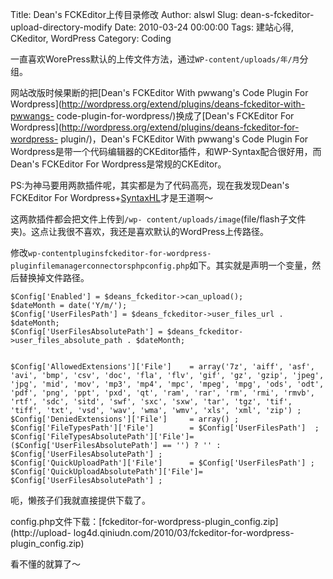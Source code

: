 Title: Dean's FCKEditor上传目录修改
Author: alswl
Slug: dean-s-fckeditor-upload-directory-modify
Date: 2010-03-24 00:00:00
Tags: 建站心得, CKeditor, WordPress
Category: Coding

一直喜欢WorePress默认的上传文件方法，通过`WP-content/uploads/年/月`分组。

网站改版时候果断的把[Dean's FCKEditor With pwwang's Code Plugin For
Wordpress](http://wordpress.org/extend/plugins/deans-fckeditor-with-pwwangs-
code-plugin-for-wordpress/)换成了[Dean's FCKEditor For
Wordpress](http://wordpress.org/extend/plugins/deans-fckeditor-for-wordpress-
plugin/)，Dean's FCKEditor With pwwang's Code Plugin For
Wordpress是带一个代码编辑器的CKEditor插件，和WP-Syntax配合很好用，而Dean's FCKEditor For
Wordpress是常规的CKEditor。

PS:为神马要用两款插件呢，其实都是为了代码高亮，现在我发现Dean's FCKEditor For
Wordpress+[SyntaxHL](http://github.com/RichGuk/syntaxhl)才是王道啊～

这两款插件都会把文件上传到`/wp-
content/uploads/image`(file/flash子文件夹)。这点让我很不喜欢，我还是喜欢默认的WordPress上传路径。

修改`wp-contentpluginsfckeditor-for-wordpress-
pluginfilemanagerconnectorsphpconfig.php`如下。其实就是声明一个变量，然后替换掉文件路径。

    
    $Config['Enabled'] = $deans_fckeditor->can_upload();
    $dateMonth = date('Y/m/');
    $Config['UserFilesPath'] = $deans_fckeditor->user_files_url . $dateMonth;
    $Config['UserFilesAbsolutePath'] = $deans_fckeditor->user_files_absolute_path . $dateMonth;
    
    
    $Config['AllowedExtensions']['File']	= array('7z', 'aiff', 'asf', 'avi', 'bmp', 'csv', 'doc', 'fla', 'flv', 'gif', 'gz', 'gzip', 'jpeg', 'jpg', 'mid', 'mov', 'mp3', 'mp4', 'mpc', 'mpeg', 'mpg', 'ods', 'odt', 'pdf', 'png', 'ppt', 'pxd', 'qt', 'ram', 'rar', 'rm', 'rmi', 'rmvb', 'rtf', 'sdc', 'sitd', 'swf', 'sxc', 'sxw', 'tar', 'tgz', 'tif', 'tiff', 'txt', 'vsd', 'wav', 'wma', 'wmv', 'xls', 'xml', 'zip') ;
    $Config['DeniedExtensions']['File']		= array() ;
    $Config['FileTypesPath']['File']		= $Config['UserFilesPath']  ;
    $Config['FileTypesAbsolutePath']['File']= ($Config['UserFilesAbsolutePath'] == '') ? '' : $Config['UserFilesAbsolutePath'] ;
    $Config['QuickUploadPath']['File']		= $Config['UserFilesPath'] ;
    $Config['QuickUploadAbsolutePath']['File']= $Config['UserFilesAbsolutePath'] ;

呃，懒孩子们我就直接提供下载了。

config.php文件下载：[fckeditor-for-wordpress-plugin_config.zip](http://upload-
log4d.qiniudn.com/2010/03/fckeditor-for-wordpress-plugin_config.zip)

看不懂的就算了～

